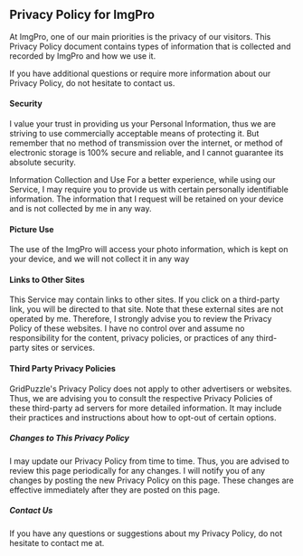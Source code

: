 ## Privacy Policy for ImgPro
At ImgPro, one of our main priorities is the privacy of our visitors. This Privacy Policy document contains types of information that is collected and recorded by ImgPro and how we use it.

If you have additional questions or require more information about our Privacy Policy, do not hesitate to contact us.

#### Security
I value your trust in providing us your Personal Information, thus we are striving to use commercially acceptable means of protecting it. But remember that no method of transmission over the internet, or method of electronic storage is 100% secure and reliable, and I cannot guarantee its absolute security.

Information Collection and Use
For a better experience, while using our Service, I may require you to provide us with certain personally identifiable information. The information that I request will be retained on your device and is not collected by me in any way.

#### Picture Use
The use of the ImgPro will access your photo information, which is kept on your device, and we will not collect it in any way

#### Links to Other Sites
This Service may contain links to other sites. If you click on a third-party link, you will be directed to that site. Note that these external sites are not operated by me. Therefore, I strongly advise you to review the Privacy Policy of these websites. I have no control over and assume no responsibility for the content, privacy policies, or practices of any third-party sites or services.

#### Third Party Privacy Policies
GridPuzzle's Privacy Policy does not apply to other advertisers or websites. Thus, we are advising you to consult the respective Privacy Policies of these third-party ad servers for more detailed information. It may include their practices and instructions about how to opt-out of certain options.

##### Changes to This Privacy Policy
I may update our Privacy Policy from time to time. Thus, you are advised to review this page periodically for any changes. I will notify you of any changes by posting the new Privacy Policy on this page. These changes are effective immediately after they are posted on this page.

##### Contact Us
If you have any questions or suggestions about my Privacy Policy, do not hesitate to contact me at.
